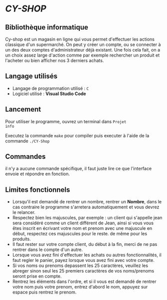 # ***CY-SHOP***

## Bibliothèque informatique

  Cy-shop est un magasin en ligne qui vous permet d'effectuer les actions classique d'un supermarché.
  On peut y créer un compte, ou se connecter à un des deux comptes d'administrateur déjà existant.
  Une fois cela fait, on a un choix assez large d'action comme par exemple rechercher un produit et l'acheter ou bien afficher nos 3 derniers achats.

## Langage utilisés
  
* Langage de programmation utilisé : <code>C</code>
* Logiciel utilisé : **Visual Studio Code**


## Lancement

  Pour utiliser le programme, ouvrez un terminal dans <code>Projet info</code>
  
  Executez la commande <code>make</code> pour compiler puis executer à l'aide de la commande <code>./CY-Shop</code>
  
## Commandes

  il n'y a aucune commande spécifique, il faut juste lire ce que l'interface envoie et répondre en fonction.
  
  
## Limites fonctionnels
  * Lorsqu'il est demandé de rentrer un nombre, rentrer un **Nombre**, dans le cas contraire le programme s'arretera automatiquement et vous devrez le relancer.
  * Respectez bien les majuscules, par exemple : un client qui s'appelle jean sera considéré comme un client différent de Jean, ainsi si vous vous êtes inscrit en écrivant votre nom et prenom avec une majuscule en début, respectez ces majuscules pour le reste. de même pour les produits.
  * Il faut rester sur votre compte client, du début à la fin, merci de ne pas rentrer dans le compte d'un autre.
  * Lorsque vous avez fini d'effectuer les achats ou autres fonctionnalités, il faut regler le panier, payez lorsque vous avez fini avec votre compte.
  * Si vos noms ou prenoms depassent les 25 caractères, veuillez les abreger sinon seul les 25 premiers caractères de vos noms/prenoms seront prise en compte.
  * Rentrez les éléments dans l'ordre, et si il vous est demandé de rentrer votre nom puis votre prenom, entrez d'abord le nom, appuyez sur espace puis rentrez le prenom.

